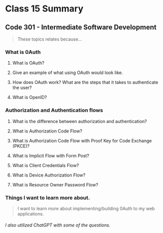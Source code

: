 # Class 15 Summary
## Code 301 - Intermediate Software Development

> These topics relates because...

### What is 0Auth
1. What is OAuth?
> 
2. Give an example of what using OAuth would look like.
> 
3. How does OAuth work? What are the steps that it takes to authenticate the user?
> 
4. What is OpenID?
> 

### Authorization and Authentication flows
1. What is the difference between authorization and authentication?
> 
2. What is Authorization Code Flow?
> 
3. What is Authorization Code Flow with Proof Key for Code Exchange (PKCE)?
> 
4. What is Implicit Flow with Form Post?
> 
5. What is Client Credentials Flow?
> 
6. What is Device Authorization Flow?
> 
7. What is Resource Owner Password Flow?
> 

### Things I want to learn more about.
> I want to learn more about implementing/building 0Auth to my web applications.


###### I also utilized ChatGPT with some of the questions.